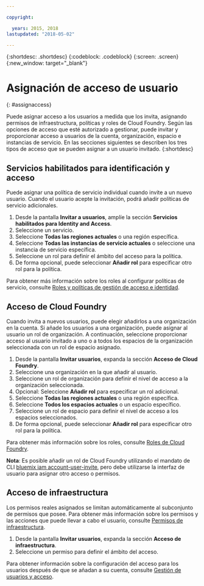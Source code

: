 ```yaml
---

copyright:

  years: 2015, 2018
lastupdated: "2018-05-02"

---
```


{:shortdesc: .shortdesc}
{:codeblock: .codeblock}
{:screen: .screen}
{:new_window: target="_blank"}

# Asignación de acceso de usuario
{: #assignaccess}

Puede asignar acceso a los usuarios a medida que los invita, asignando permisos de infraestructura, políticas y roles de Cloud Foundry. Según las opciones de acceso que esté autorizado a gestionar, puede invitar y proporcionar acceso a usuarios de la cuenta, organización, espacio e instancias de servicio. En las secciones siguientes se describen los tres tipos de acceso que se pueden asignar a un usuario invitado.
{:shortdesc}

## Servicios habilitados para identificación y acceso

Puede asignar una política de servicio individual cuando invite a un nuevo usuario. Cuando el usuario acepte la invitación, podrá añadir políticas de servicio adicionales.

1. Desde la pantalla **Invitar a usuarios**, amplíe la sección **Servicios habilitados para Identity and Access**.
2. Seleccione un servicio.
3. Seleccione **Todas las regiones actuales** o una región específica.
4. Seleccione **Todas las instancias de servicio actuales** o seleccione una instancia de servicio específica.
5. Seleccione un rol para definir el ámbito del acceso para la política.
6. De forma opcional, puede seleccionar **Añadir rol** para especificar otro rol para la política.

Para obtener más información sobre los roles al configurar políticas de servicio, consulte [Roles y políticas de gestión de acceso e identidad](/docs/iam/users_roles.html#iamusermanpol).

## Acceso de Cloud Foundry

Cuando invita a nuevos usuarios, puede elegir añadirlos a una organización en la cuenta. Si añade los usuarios a una organización, puede asignar al usuario un rol de organización. A continuación, seleccione proporcionar acceso al usuario invitado a uno o a todos los espacios de la organización seleccionada con un rol de espacio asignado.

1. Desde la pantalla **Invitar usuarios**, expanda la sección **Acceso de Cloud Foundry**.
2. Seleccione una organización en la que añadir al usuario.
3. Seleccione un rol de organización para definir el nivel de acceso a la organización seleccionada.
4. Opcional: Seleccione **Añadir rol** para especificar un rol adicional.
5. Seleccione **Todas las regiones actuales** o una región específica.
6. Seleccione **Todos los espacios actuales** o un espacio específico.
7. Seleccione un rol de espacio para definir el nivel de acceso a los espacios seleccionados.
8. De forma opcional, puede seleccionar **Añadir rol** para especificar otro rol para la política.

Para obtener más información sobre los roles, consulte [Roles de Cloud Foundry](/docs/iam/users_roles.html#cfroles).

**Nota**: Es posible añadir un rol de Cloud Foundry utilizando el mandato de CLI [bluemix iam account-user-invite](/docs/cli/reference/bluemix_cli/bx_cli.html#bluemix_iam_account_user_invite), pero debe utilizarse la interfaz de usuario para asignar otro acceso o permisos.

## Acceso de infraestructura

Los permisos reales asignados se limitan automáticamente al subconjunto de permisos que posee. Para obtener más información sobre los permisos y las acciones que puede llevar a cabo el usuario, consulte [Permisos de infraestructura](/docs/iam/users_roles.html#infrapermissions).

1. Desde la pantalla **Invitar usuarios**, expanda la sección **Acceso de infraestructura**.
2. Seleccione un permiso para definir el ámbito del acceso.

Para obtener información sobre la configuración del acceso para los usuarios después de que se añadan a su cuenta, consulte [Gestión de usuarios y acceso](/docs/iam/iamusermanage.html).
